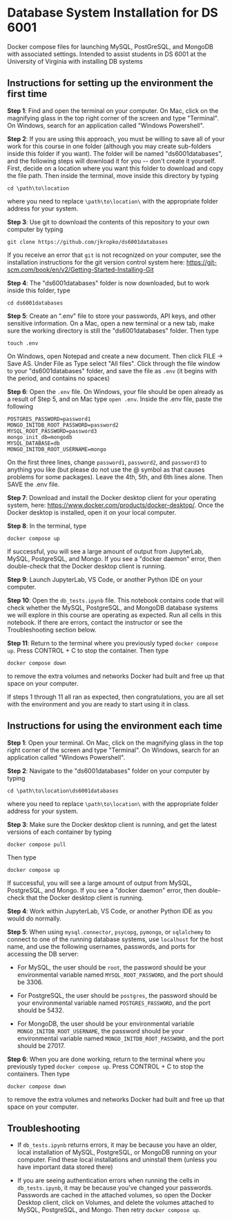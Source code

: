 # Database System Installation for DS 6001
Docker compose files for launching MySQL, PostGreSQL, and MongoDB with associated settings. Intended to assist students in DS 6001 at the University of Virginia with installing DB systems

## Instructions for setting up the environment the first time

**Step 1**: Find and open the terminal on your computer. On Mac, click on the magnifying glass in the top right corner of the screen and type "Terminal". On Windows, search for an application called "Windows Powershell".

**Step 2**: If you are using this approach, you must be willing to save all of your work for this course in one folder (although you may create sub-folders inside this folder if you want). The folder will be named "ds6001databases", and the following steps will download it for you -- don't create it yourself. First, decide on a location where you want this folder to download and copy the file path. Then inside the terminal, move inside this directory by typing
```
cd \path\to\location
```
where you need to replace `\path\to\location\` with the appropriate folder address for your system. 

**Step 3**: Use git to download the contents of this repository to your own computer by typing
```
git clone https://github.com/jkropko/ds6001databases
```
If you receive an error that `git` is not recognized on your computer, see the installation instructions for the git version control system here: https://git-scm.com/book/en/v2/Getting-Started-Installing-Git

**Step 4**: The "ds6001databases" folder is now downloaded, but to work inside this folder, type
```
cd ds6001databases
``` 

**Step 5**: Create an ".env" file to store your passwords, API keys, and other sensitive information. On a Mac, open a new terminal or a new tab, make sure the working directory is still the "ds6001databases" folder. Then type
```
touch .env
```
On Windows, open Notepad and create a new document. Then click FILE -> Save AS. Under File as Type select "All files". Click through the file window to your "ds6001databases" folder, and save the file as `.env` (it begins with the period, and contains no spaces)

**Step 6**: Open the `.env` file. On Windows, your file should be open already as a result of Step 5, and on Mac type `open .env`. Inside the .env file, paste the following
```
POSTGRES_PASSWORD=password1
MONGO_INITDB_ROOT_PASSWORD=password2
MYSQL_ROOT_PASSWORD=password3
mongo_init_db=mongodb
MYSQL_DATABASE=db
MONGO_INITDB_ROOT_USERNAME=mongo
```
On the first three lines, change `password1`, `password2`, and `password3` to anything you like (but please do not use the @ symbol as that causes problems for some packages). Leave the 4th, 5th, and 6th lines alone. Then SAVE the .env file.

**Step 7**: Download and install the Docker desktop client for your operating system, here: https://www.docker.com/products/docker-desktop/. Once the Docker desktop is installed, open it on your local computer. 

**Step 8**: In the terminal, type
```
docker compose up
```
If successful, you will see a large amount of output from JupyterLab, MySQL, PostgreSQL, and Mongo. If you see a "docker daemon" error, then double-check that the Docker desktop client is running.

**Step 9**: Launch JupyterLab, VS Code, or another Python IDE on your computer. 

**Step 10**: Open the `db_tests.ipynb` file. This notebook contains code that will check whether the MySQL, PostgreSQL, and MongoDB database systems we will explore in this course are operating as expected. Run all cells in this notebook. If there are errors, contact the instructor or see the Troubleshooting section below.

**Step 11**: Return to the terminal where you previously typed `docker compose up`. Press CONTROL + C to stop the container. Then type
```
docker compose down
```
to remove the extra volumes and networks Docker had built and free up that space on your computer.

If steps 1 through 11 all ran as expected, then congratulations, you are all set with the environment and you are ready to start using it in class. 

## Instructions for using the environment each time

**Step 1**: Open your terminal. On Mac, click on the magnifying glass in the top right corner of the screen and type "Terminal". On Windows, search for an application called "Windows Powershell".

**Step 2**: Navigate to the "ds6001databases" folder on your computer by typing
```
cd \path\to\location\ds6001databases
```
where you need to replace `\path\to\location\` with the appropriate folder address for your system. 

**Step 3**: Make sure the Docker desktop client is running, and get the latest versions of each container by typing
```
docker compose pull
```
Then type 
```
docker compose up
```
If successful, you will see a large amount of output from MySQL, PostgreSQL, and Mongo. If you see a "docker daemon" error, then double-check that the Docker desktop client is running.

**Step 4**: Work within JupyterLab, VS Code, or another Python IDE as you would do normally.

**Step 5**: When using `mysql.connector`, `psycopg`, `pymongo`, or `sqlalchemy` to connect to one of the running database systems, use `localhost` for the host name, and use the following usernames, passwords, and ports for accessing the DB server:

* For MySQL, the user should be `root`, the password should be your environmental variable named `MYSQL_ROOT_PASSWORD`, and the port should be 3306.

* For PostgreSQL, the user should be `postgres`, the password should be your environmental variable named `POSTGRES_PASSWORD`, and the port should be 5432.

* For MongoDB, the user should be your environmental variable `MONGO_INITDB_ROOT_USERNAME`, the password should be your environmental variable named `MONGO_INITDB_ROOT_PASSWORD`, and the port should be 27017.

**Step 6**: When you are done working, return to the terminal where you previously typed `docker compose up`. Press CONTROL + C to stop the containers. Then type
```
docker compose down
```
to remove the extra volumes and networks Docker had built and free up that space on your computer.

## Troubleshooting

* If `db_tests.ipynb` returns errors, it may be because you have an older, local installation of MySQL, PostgreSQL, or MongoDB running on your computer. Find these local installations and uninstall them (unless you have important data stored there)

* If you are seeing authentication errors when running the cells in `db_tests.ipynb`, it may be because you've changed your passwords. Passwords are cached in the attached volumes, so open the Docker Desktop client, click on Volumes, and delete the volumes attached to MySQL, PostgreSQL, and Mongo. Then retry `docker compose up`.
